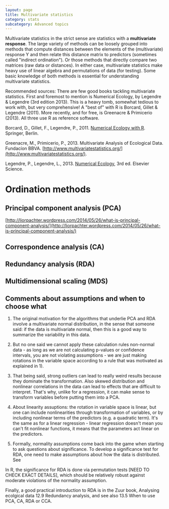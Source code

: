```yaml
---
layout: page
title: Multivariate statistics
category: stats
subcategory: Advanced topics
---
```


Multivariate statistics in the strict sense are statistics with a **multivariate response**. The large variety of methods can be loosely grouped into methods that compute distances between the elements of the (multivariate) response Y and then relate this distance matrix to predictors (sometimes called "indirect ordination"). Or those methods that directly compare two matrices (raw data or distances). In either case, multivariate statistics make heavy use of linear algebra and permutations of data (for testing). Some basic knowledge of both methods is essential for understanding multivariate statistics. 

Recommended sources:
There are few good books tackling multivariate statistics. First and foremost to mention is Numerical Ecology, by Legendre & Legendre (3rd edition 2013). This is a heavy tomb, somewhat tedious to work with, but very comprehensive! A "best of" with R is Borcard, Gillet & Legendre (2011). More recently, and for free, is Greenacre & Primicerio (2013). All three use R as reference software.


Borcard, D., Gillet, F., Legendre, P., 2011. [Numerical Ecology with R](http://link.springer.com/book/10.1007%2F978-1-4419-7976-6). Springer, Berlin.

Greenacre, M., Primicerio, P., 2013. Multivariate Analysis of Ecological Data. Fundacíon BBVA. [http://www.multivariatestatistics.org/](http://www.multivariatestatistics.org/).

Legendre, P., Legendre, L., 2013. [Numerical Ecology](https://www.elsevier.com/books/numerical-ecology/legendre/978-0-444-53868-0), 3rd ed. Elsevier Science.


Ordination methods
===


## Principal component analysis (PCA)

[http://liorpachter.wordpress.com/2014/05/26/what-is-principal-component-analysis/](http://liorpachter.wordpress.com/2014/05/26/what-is-principal-component-analysis/)

## Correspondence analysis (CA) 

## Redundancy analysis (RDA)

## Multidimensional scaling (MDS)






## Comments about assumptions and when to choose what

1) The original motivation for the algorithms that underlie PCA and RDA involve a multivariate normal distribution, in the sense that someone said: if the data is multivariate normal, then this is a good way to summarize the variability in this data.

2) But no one said we cannot apply these calculation rules non-normal data - as long as we are not calculating p-values or confidence intervals, you are not violating assumptions - we are just making rotations in the variable space according to a rule that was motivated as explained in 1). 

3) That being said, strong outliers can lead to really weird results because they dominate the transformation. Also skewed distribution and nonlinear correlations in the data can lead to effects that are difficult to interpret. That's why, unlike for a regression, it can make sense to transform variables before putting them into a PCA. 

4) About linearity assuptions: the rotation in variable space is linear, but one can include nonlinearities through transformation of variables, or by including nonlinear terms of the predictors (e.g. a quadratic term). It's the same as for a linear regression - linear regression doesn't mean you can't fit nonlinear functions, it means that the parameters act linear on the predictors.

5) Formally, normality assumptions come back into the game when starting to ask questions about significance. To develop a significance test for RDA, one need to make assumptions about how the data is distributed. See 

In R, the significance for RDA is done via permutation tests [NEED TO CHECK EXACT DETAILS], which should be relatively robust against moderate violations of the normality assumption.

Finally, a good practical introduction to RDA is in the Zuur book, Analysing ecolgical data 12.9 Redundancy analysis, and see also 13.5 When to use PCA, CA, RDA or CCA.
